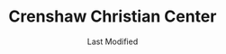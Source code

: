 ---
layout: location-page
date: Last Modified
description: "Local COVID-19 testing is available at Crenshaw Christian Center in Los Angeles, California, USA."
permalink: "locations/california/los-angeles/crenshaw-christian-center/"
tags:
  - locations
  - california
title: Crenshaw Christian Center
state: California
stateAbbr: CA
hood: Crenshaw
address: 7901 S. Vermont Avenue
city: Los Angeles
zip: 90044
mapUrl: "http://maps.apple.com/?q=Crenshaw+Christian+Center&address=7901+S+Vermont+Avenue,Los+Angeles,California,90044"
locationType: Drive-thru
phone: undefined
website: https://lacovidprod.service-now.com/rrs
onlineBooking: true
closed: undefined
closedUpdate: April 15th, 2020
notes: "By appointment only. Only for individuals with symptoms."
days: Hours unknown
ctaMessage: Schedule a test
ctaUrl: "https://lacovidprod.service-now.com/rrs"
---